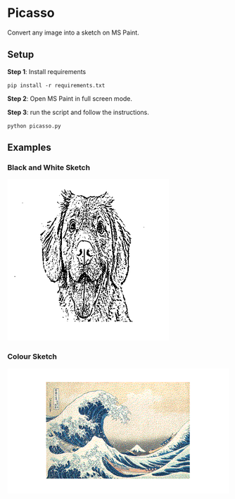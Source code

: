 # Picasso
Convert any image into a sketch on MS Paint.

## Setup
 
**Step 1**: Install requirements

    pip install -r requirements.txt  
    
**Step 2**: Open MS Paint in full screen mode.

**Step 3**: run the script and follow the instructions.

    python picasso.py   
    
## Examples
### Black and White Sketch
![BW sketch](https://github.com/zodiac15/picasso/blob/main/example_bw.png)

### Colour Sketch
![colour Sketch](https://github.com/zodiac15/picasso/blob/main/example_colour.png)
